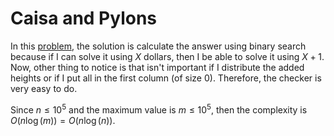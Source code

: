 # Caisa and Pylons

In this [problem](https://codeforces.com/problemset/problem/463/B), the solution is calculate the answer using binary search because if I can solve it using $X$ dollars, then I be able to solve it using $X+1$.
Now, other thing to notice is that isn't important if I distribute the added heights or if I put all in the first column (of size $0$).
Therefore, the checker is very easy to do.

Since $n\leq 10^5$ and the maximum value is $m\leq 10^5$, then the complexity is $O(n \log(m))=O(n \log(n))$.
